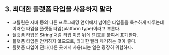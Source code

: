 ## 3. 최대한 플랫폼 타입을 사용하지 말라
- 코틀린은 자바 등의 다른 프로그래밍 언어에서 넘어온 타입들을 특수하게 다루는데 이러한 타입을 플랫폼 타입(platform type)이라고 부른다.
- 플랫폼 타입은 String!처럼 타입 이름 뒤에 !기호를 붙여서 표기한다.
- 플랫폼 타입은 안저하지 않으므로, 최대한 빨리 제거하는 것이 좋다.
- 플랫폼 타입이 전파(다른 곳에서 사용)되는 일은 굉장히 위험하다.

